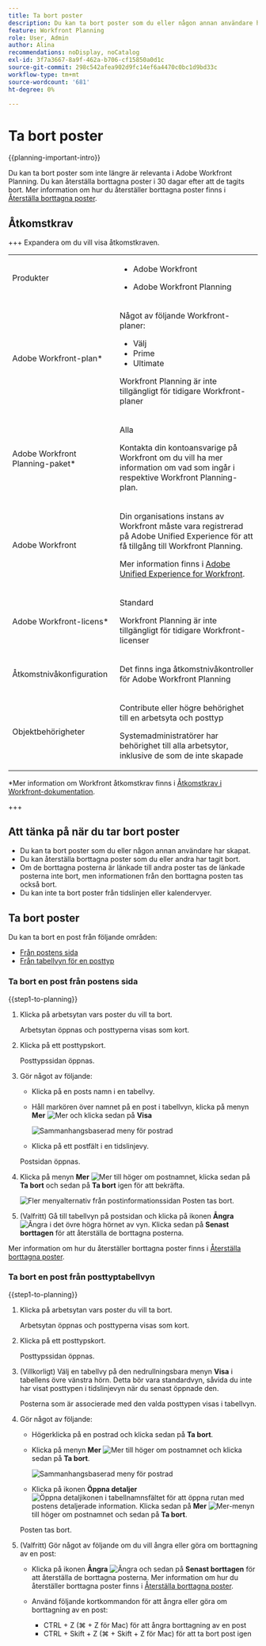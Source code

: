 ```yaml
---
title: Ta bort poster
description: Du kan ta bort poster som du eller någon annan användare har skapat.
feature: Workfront Planning
role: User, Admin
author: Alina
recommendations: noDisplay, noCatalog
exl-id: 3f7a3667-8a9f-462a-b706-cf15850a0d1c
source-git-commit: 298c542afea902d9fc14ef6a4470c0bc1d9bd33c
workflow-type: tm+mt
source-wordcount: '681'
ht-degree: 0%

---
```



# Ta bort poster

<!--<span class="preview">The highlighted information on this page refers to functionality not yet generally available. It is available only in the Preview environment for all customers. After the monthly releases to Production, the same features are also available in the Production environment for customers who enabled fast releases. </span>   

<span class="preview">For information about fast releases, see [Enable or disable fast releases for your organization](/help/quicksilver/administration-and-setup/set-up-workfront/configure-system-defaults/enable-fast-release-process.md). </span>  -->

{{planning-important-intro}}

Du kan ta bort poster som inte längre är relevanta i Adobe Workfront Planning. Du kan återställa borttagna poster i 30 dagar efter att de tagits bort. Mer information om hur du återställer borttagna poster finns i [Återställa borttagna poster](/help/quicksilver/planning/records/restore-deleted-records.md).

## Åtkomstkrav

+++ Expandera om du vill visa åtkomstkraven.

<table style="table-layout:auto"> 
<col> 
</col> 
<col> 
</col> 
<tbody> 
    <tr> 
<tr> 
<td> 
   <p> Produkter</p> </td> 
   <td> 
   <ul><li><p> Adobe Workfront</p></li> 
   <li><p> Adobe Workfront Planning<p></li></ul></td> 
  </tr>   
<tr> 
   <td role="rowheader"><p>Adobe Workfront-plan*</p></td> 
   <td> 
<p>Något av följande Workfront-planer:</p> 
<ul><li>Välj</li> 
<li>Prime</li> 
<li>Ultimate</li></ul> 
<p>Workfront Planning är inte tillgängligt för tidigare Workfront-planer</p> 
   </td> 
<tr> 
   <td role="rowheader"><p>Adobe Workfront Planning-paket*</p></td> 
   <td> 
<p>Alla </p> 
<p>Kontakta din kontoansvarige på Workfront om du vill ha mer information om vad som ingår i respektive Workfront Planning-plan. </p> 
   </td> 
 <tr> 
   <td role="rowheader"><p>Adobe Workfront</p></td> 
   <td> 
<p>Din organisations instans av Workfront måste vara registrerad på Adobe Unified Experience för att få tillgång till Workfront Planning.</p> 
<p>Mer information finns i <a href="/help/quicksilver/workfront-basics/navigate-workfront/workfront-navigation/adobe-unified-experience.md">Adobe Unified Experience for Workfront</a>. </p> 
   </td> 
   </tr> 
  </tr> 
  <tr> 
   <td role="rowheader"><p>Adobe Workfront-licens*</p></td> 
   <td><p> Standard</p>
   <p>Workfront Planning är inte tillgängligt för tidigare Workfront-licenser</p> 
  </td> 
  </tr> 
  <tr> 
   <td role="rowheader"><p>Åtkomstnivåkonfiguration</p></td> 
   <td> <p>Det finns inga åtkomstnivåkontroller för Adobe Workfront Planning</p>   
</td> 
  </tr> 
<tr> 
   <td role="rowheader"><p>Objektbehörigheter</p></td> 
   <td>   <p>Contribute eller högre behörighet till en arbetsyta och posttyp </a> </p>  
   <p>Systemadministratörer har behörighet till alla arbetsytor, inklusive de som de inte skapade</p> </td> 
  </tr> 
</tbody> 
</table>

*Mer information om Workfront åtkomstkrav finns i [Åtkomstkrav i Workfront-dokumentation](/help/quicksilver/administration-and-setup/add-users/access-levels-and-object-permissions/access-level-requirements-in-documentation.md).

+++

## Att tänka på när du tar bort poster

* Du kan ta bort poster som du eller någon annan användare har skapat.
* Du kan återställa borttagna poster som du eller andra har tagit bort.
* Om de borttagna posterna är länkade till andra poster tas de länkade posterna inte bort, men informationen från den borttagna posten tas också bort.
* Du kan inte ta bort poster från tidslinjen eller kalendervyer.

## Ta bort poster

Du kan ta bort en post från följande områden:

* [Från postens sida](#delete-a-record-from-the-records-page)
* [Från tabellvyn för en posttyp](#delete-a-record-from-the-record-type-table-view)

### Ta bort en post från postens sida

{{step1-to-planning}}

1. Klicka på arbetsytan vars poster du vill ta bort.

   Arbetsytan öppnas och posttyperna visas som kort.

1. Klicka på ett posttypskort.

   Posttypssidan öppnas.
1. Gör något av följande:

   * Klicka på en posts namn i en tabellvy.
   * Håll markören över namnet på en post i tabellvyn, klicka på menyn **Mer** ![Mer](assets/more-menu.png) och klicka sedan på **Visa**

     ![Sammanhangsbaserad meny för postrad](assets/contextual-menu-for-record-row.png)
   * Klicka på ett postfält i en tidslinjevy.

   Postsidan öppnas.

1. Klicka på menyn **Mer** ![Mer ](assets/more-menu.png) till höger om postnamnet, klicka sedan på **Ta bort** och sedan på **Ta bort** igen för att bekräfta.

   ![Fler menyalternativ från postinformationssidan](assets/more-menu-options-from-record-details-page.png) <!--ensure the options have not changed or been renamed-->
Posten tas bort.
1. (Valfritt) Gå till tabellvyn på postsidan och klicka på ikonen **Ångra** ![Ångra ](assets/undo-icon.png) i det övre högra hörnet av vyn. Klicka sedan på **Senast borttagen** för att återställa de borttagna posterna.

Mer information om hur du återställer borttagna poster finns i [Återställa borttagna poster](/help/quicksilver/planning/records/restore-deleted-records.md).

### Ta bort en post från posttyptabellvyn

{{step1-to-planning}}

1. Klicka på arbetsytan vars poster du vill ta bort.

   Arbetsytan öppnas och posttyperna visas som kort.

1. Klicka på ett posttypskort.

   Posttypssidan öppnas.
1. (Villkorligt) Välj en tabellvy på den nedrullningsbara menyn **Visa** i tabellens övre vänstra hörn. Detta bör vara standardvyn, såvida du inte har visat posttypen i tidslinjevyn när du senast öppnade den.

   Posterna som är associerade med den valda posttypen visas i tabellvyn.
1. Gör något av följande:

   * Högerklicka på en postrad och klicka sedan på **Ta bort**.
   * Klicka på menyn **Mer** ![Mer ](assets/more-menu.png) till höger om postnamnet och klicka sedan på **Ta bort**.

     ![Sammanhangsbaserad meny för postrad](assets/contextual-menu-for-record-row.png)

   * Klicka på ikonen **Öppna detaljer** ![Öppna detaljikonen i tabellnamnsfältet](assets/open-details-icon-in-table-name-field.png) för att öppna rutan med postens detaljerade information. Klicka sedan på **Mer** ![Mer-menyn](assets/more-menu.png) till höger om postnamnet och sedan på **Ta bort**.

   Posten tas bort.

1. (Valfritt) Gör något av följande om du vill ångra eller göra om borttagning av en post:

   * Klicka på ikonen **Ångra** ![Ångra ](assets/undo-icon.png) och sedan på **Senast borttagen** för att återställa de borttagna posterna. Mer information om hur du återställer borttagna poster finns i [Återställa borttagna poster](/help/quicksilver/planning/records/restore-deleted-records.md).
   * Använd följande kortkommandon för att ångra eller göra om borttagning av en post:

      * CTRL + Z (⌘ + Z för Mac) för att ångra borttagning av en post
      * CTRL + Skift + Z (⌘ + Skift + Z för Mac) för att ta bort post igen




